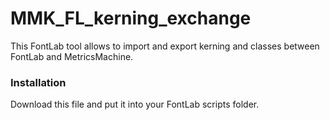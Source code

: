 MMK_FL_kerning_exchange
=======================

This FontLab tool allows to import and export kerning and classes between FontLab and MetricsMachine.

### Installation
Download this file and put it into your FontLab scripts folder.

